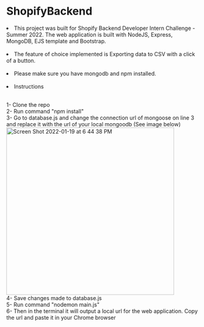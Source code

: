 # ShopifyBackend
<li>This project was built for Shopify Backend Developer Intern Challenge - Summer 2022. 
The web application is built with NodeJS, Express, MongoDB, EJS template and Bootstrap.</li>
<br/>
<li>The feature of choice implemented is Exporting data to CSV with a click of a button.</li>
<br/>
<li>Please make sure you have mongodb and npm installed.</li>
<br/>
<li>Instructions
  <p><br/>
1- Clone the repo
<br/>
2- Run command "npm install"
<br/>
3- Go to database.js and change the connection url of mongoose on line 3 and replace it with the url of your local mongoodb (See image below)
<br/>
<img width="439" alt="Screen Shot 2022-01-19 at 6 44 38 PM" src="https://user-images.githubusercontent.com/25629702/150236276-e65e9f8c-7791-44a8-82a7-98bef6f44e0e.png">
<br/>
4- Save changes made to database.js
<br/>
5- Run command "nodemon main.js" 
<br/>
6- Then in the terminal it will output a local url for the web application. Copy the url and paste it in your Chrome browser</p>
</li>
